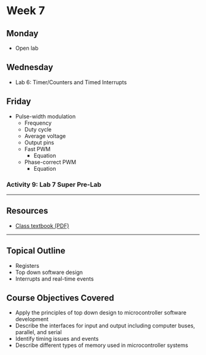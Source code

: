# Week 7

## Monday
- Open lab

## Wednesday
- Lab 6: Timer/Counters and Timed Interrupts

## Friday
- Pulse-width modulation
  - Frequency
  - Duty cycle
  - Average voltage
  - Output pins
  - Fast PWM
    - Equation
  - Phase-correct PWM
    - Equation

### Activity 9: Lab 7 Super Pre-Lab

---

## Resources
- [Class textbook (PDF)](https://doctor-pasquale.com/wp-content/uploads/2021/02/The-Yellow-Book.pdf)

---

## Topical Outline
- Registers
- Top down software design
- Interrupts and real-time events

## Course Objectives Covered
- Apply the principles of top down design to microcontroller software development
- Describe the interfaces for input and output including computer buses, parallel, and serial
- Identify timing issues and events
- Describe different types of memory used in microcontroller systems
